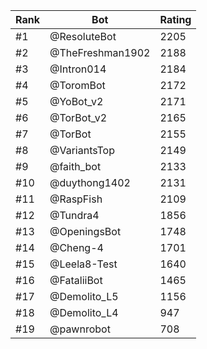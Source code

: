 Rank|Bot|Rating
---|---|---
#1|@ResoluteBot|2205
#2|@TheFreshman1902|2188
#3|@Intron014|2184
#4|@ToromBot|2172
#5|@YoBot_v2|2171
#6|@TorBot_v2|2165
#7|@TorBot|2155
#8|@VariantsTop|2149
#9|@faith_bot|2133
#10|@duythong1402|2131
#11|@RaspFish|2109
#12|@Tundra4|1856
#13|@OpeningsBot|1748
#14|@Cheng-4|1701
#15|@Leela8-Test|1640
#16|@FataliiBot|1465
#17|@Demolito_L5|1156
#18|@Demolito_L4|947
#19|@pawnrobot|708
